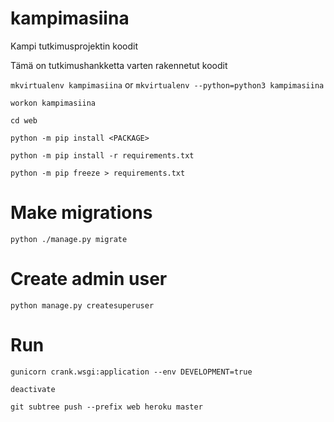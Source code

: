 # kampimasiina
Kampi tutkimusprojektin koodit

Tämä on tutkimushankketta varten rakennetut koodit

`mkvirtualenv kampimasiina`
or
`mkvirtualenv --python=python3 kampimasiina`

`workon kampimasiina`

`cd web`

`python -m pip install <PACKAGE>`

`python -m pip install -r requirements.txt`

`python -m pip freeze > requirements.txt`

# Make migrations
`python ./manage.py migrate`

# Create admin user
`python manage.py createsuperuser`

# Run
`gunicorn crank.wsgi:application --env DEVELOPMENT=true`

`deactivate`

`git subtree push --prefix web heroku master`
